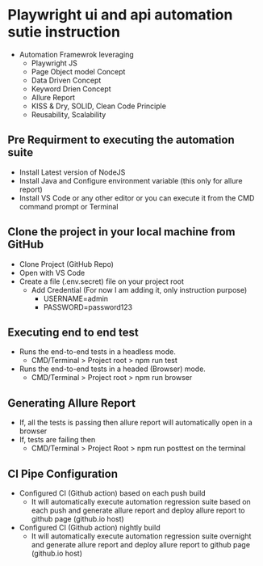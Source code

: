 # Playwright ui and api automation sutie instruction
  - Automation Framewrok leveraging
    - Playwright JS
    - Page Object model Concept 
    - Data Driven Concept 
    - Keyword Drien Concept
    - Allure Report 
    - KISS & Dry, SOLID, Clean Code Principle
    - Reusability, Scalability

## Pre Requirment to executing the automation suite
  - Install Latest version of NodeJS
  - Install Java and Configure environment variable (this only for allure report)
  - Install VS Code or any other editor or you can execute it from the CMD command prompt or Terminal

## Clone the project in your local machine from GitHub
  - Clone Project (GitHub Repo)
  - Open with VS Code 
  - Create a file (.env.secret) file on your project root
    - Add Credential (For now I am adding it, only instruction purpose)
      - USERNAME=admin 
      - PASSWORD=password123
 
## Executing end to end test
  - Runs the end-to-end tests in a headless mode.
    - CMD/Terminal > Project root > npm run test
  - Runs the end-to-end tests in a headed (Browser) mode.
    - CMD/Terminal > Project root > npm run browser
    
## Generating Allure Report
  - If, all the tests is passing then allure report will automatically open in a browser
  - If, tests are failing then 
    - CMD/Terminal > Project Root > npm run posttest on the terminal

## CI Pipe Configuration 
  - Configured CI (Github action) based on each push build
    - It will automatically execute automation regression suite based on each push and generate allure report and deploy allure report to github page (github.io host)
  - Configured CI (Github action) nightly build 
    - It will automatically execute automation regression suite overnight and generate allure report and deploy allure report to github page (github.io host)
